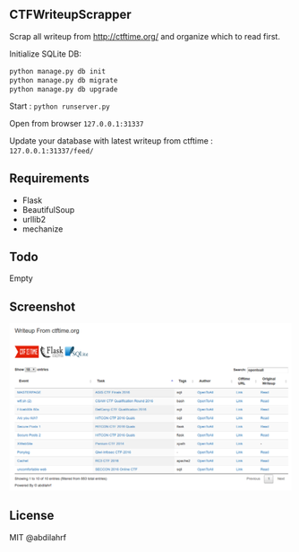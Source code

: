 ## CTFWriteupScrapper

Scrap all writeup from http://ctftime.org/ and organize which to read first.

Initialize SQLite DB:

```
python manage.py db init
python manage.py db migrate
python manage.py db upgrade
```

Start : `python runserver.py`

Open from browser `127.0.0.1:31337`

Update your database with latest writeup from ctftime : `127.0.0.1:31337/feed/`

## Requirements

- Flask
- BeautifulSoup
- urllib2
- mechanize

## Todo

Empty

## Screenshot

![Screen Shoot](screenshoot.png)

## License

MIT @abdilahrf
